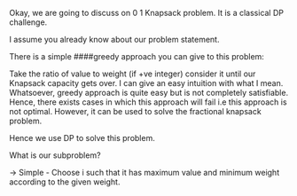 Okay, we are going to discuss on 0 1 Knapsack problem. It is a classical DP challenge.

I assume you already know about our problem statement.

There is a simple ####greedy approach you can give to this problem:

Take the ratio of value to weight (if +ve integer) consider it until our Knapsack capacity gets over. I can give an easy intuition with what I mean. Whatsoever, greedy approach is quite easy but is not completely satisfiable. Hence, there exists cases in which this approach will fail i.e this approach is not optimal. However, it can be used to solve the fractional knapsack problem. 

Hence we use DP to solve this problem.

What is our subproblem?

-> Simple - Choose i such that it has maximum value and minimum weight according to the given weight.
